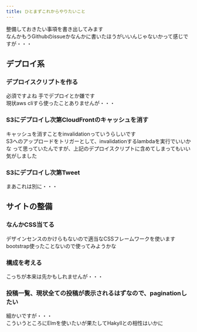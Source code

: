 ```yaml
---
title: ひとまずこれからやりたいこと
---
```


整備しておきたい事項を書き出してみます  
なんかもうGithubのissueかなんかに書いたほうがいいんじゃないかって感じですが・・・

## デプロイ系
### デプロイスクリプトを作る
必須ですよね 手でデプロイとか嫌です  
現状aws cliすら使ったことありませんが・・・

### S3にデプロイし次第CloudFrontのキャッシュを消す
キャッシュを消すことをinvalidationっていうらしいです  
S3へのアップロードをトリガーとして、invalidationするlambdaを実行でいいかな
って思っていたんですが、上記のデプロイスクリプトに含めてしまってもいい気がしました

### S3にデプロイし次第Tweet
まあこれは別に・・・

## サイトの整備
### なんかCSS当てる
デザインセンスのかけらもないので適当なCSSフレームワークを使います  
bootstrap使ったことないので使ってみようかな

### 構成を考える
こっちが本来は先かもしれませんが・・・

### 投稿一覧、現状全ての投稿が表示されるはずなので、paginationしたい
細かいですが・・・  
こういうところにElmを使いたいが果たしてHakyllとの相性はいかに

